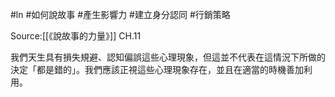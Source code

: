 #ln #如何說故事 #產生影響力 #建立身分認同 #行銷策略 

Source:[[《說故事的力量》]] CH.11

我們天生具有損失規避、認知偏誤這些心理現象，但這並不代表在這情況下所做的決定「都是錯的」。我們應該正視這些心理現象存在，並且在適當的時機善加利用。